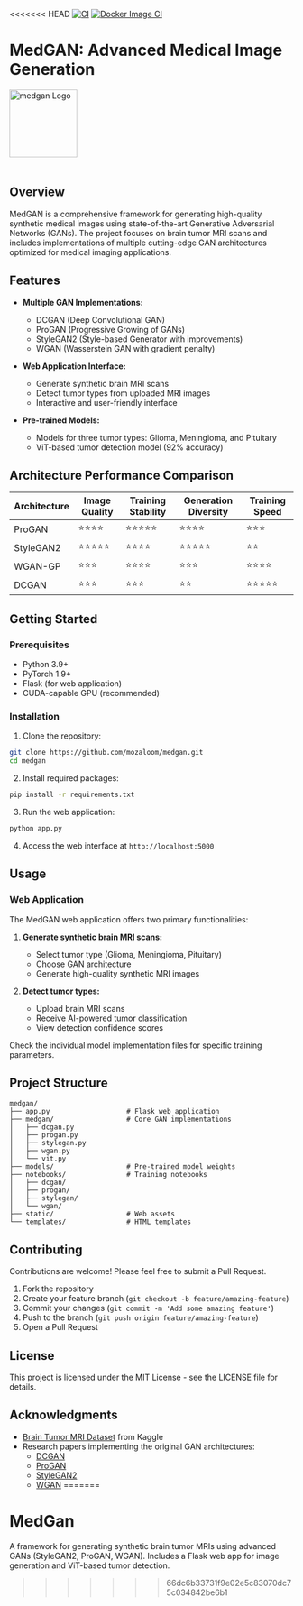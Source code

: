 <<<<<<< HEAD
[![CI](https://github.com/mozaloom/medgan/actions/workflows/main.yml/badge.svg)](https://github.com/mozaloom/medgan/actions/workflows/main.yml)
[![Docker Image CI](https://github.com/mozaloom/medgan/actions/workflows/push-docker.yml/badge.svg)](https://github.com/mozaloom/medgan/actions/workflows/push-docker.yml)

# MedGAN: Advanced Medical Image Generation

<img src="static/css/Blue_ABstract_Brain_Technology_Logo__1_-removebg-preview.png" alt="medgan Logo" width="120" style="margin-bottom: 20px;">

## Overview

MedGAN is a comprehensive framework for generating high-quality synthetic medical images using state-of-the-art Generative Adversarial Networks (GANs). The project focuses on brain tumor MRI scans and includes implementations of multiple cutting-edge GAN architectures optimized for medical imaging applications.

## Features

- **Multiple GAN Implementations:**
  - DCGAN (Deep Convolutional GAN)
  - ProGAN (Progressive Growing of GANs)
  - StyleGAN2 (Style-based Generator with improvements)
  - WGAN (Wasserstein GAN with gradient penalty)

- **Web Application Interface:**
  - Generate synthetic brain MRI scans
  - Detect tumor types from uploaded MRI images
  - Interactive and user-friendly interface

- **Pre-trained Models:**
  - Models for three tumor types: Glioma, Meningioma, and Pituitary
  - ViT-based tumor detection model (92% accuracy)

## Architecture Performance Comparison

| Architecture | Image Quality | Training Stability | Generation Diversity | Training Speed |
|--------------|---------------|--------------------|-----------------------|---------------|
| ProGAN       | ⭐⭐⭐⭐     | ⭐⭐⭐⭐⭐        | ⭐⭐⭐⭐            | ⭐⭐⭐        |
| StyleGAN2    | ⭐⭐⭐⭐⭐   | ⭐⭐⭐⭐          | ⭐⭐⭐⭐⭐          | ⭐⭐         |
| WGAN-GP      | ⭐⭐⭐       | ⭐⭐⭐⭐          | ⭐⭐⭐              | ⭐⭐⭐⭐     |
| DCGAN        | ⭐⭐⭐       | ⭐⭐⭐            | ⭐⭐                | ⭐⭐⭐⭐⭐   |

## Getting Started

### Prerequisites
- Python 3.9+
- PyTorch 1.9+
- Flask (for web application)
- CUDA-capable GPU (recommended)

### Installation

1. Clone the repository:
```bash
git clone https://github.com/mozaloom/medgan.git
cd medgan
```

2. Install required packages:
```bash
pip install -r requirements.txt
```

3. Run the web application:
```bash
python app.py
```

4. Access the web interface at `http://localhost:5000`

## Usage

### Web Application

The MedGAN web application offers two primary functionalities:

1. **Generate synthetic brain MRI scans:**
   - Select tumor type (Glioma, Meningioma, Pituitary)
   - Choose GAN architecture
   - Generate high-quality synthetic MRI images

2. **Detect tumor types:**
   - Upload brain MRI scans
   - Receive AI-powered tumor classification
   - View detection confidence scores


Check the individual model implementation files for specific training parameters.

## Project Structure

```
medgan/
├── app.py                   # Flask web application
├── medgan/                  # Core GAN implementations
│   ├── dcgan.py
│   ├── progan.py
│   ├── stylegan.py
│   ├── wgan.py
│   └── vit.py
├── models/                  # Pre-trained model weights
├── notebooks/               # Training notebooks
│   ├── dcgan/
│   ├── progan/
│   ├── stylegan/
│   └── wgan/
├── static/                  # Web assets
└── templates/               # HTML templates
```

## Contributing

Contributions are welcome! Please feel free to submit a Pull Request.

1. Fork the repository
2. Create your feature branch (`git checkout -b feature/amazing-feature`)
3. Commit your changes (`git commit -m 'Add some amazing feature'`)
4. Push to the branch (`git push origin feature/amazing-feature`)
5. Open a Pull Request

## License

This project is licensed under the MIT License - see the LICENSE file for details.

## Acknowledgments

- [Brain Tumor MRI Dataset](https://www.kaggle.com/datasets/masoudnickparvar/brain-tumor-mri-dataset/data) from Kaggle
- Research papers implementing the original GAN architectures:
  - [DCGAN](https://arxiv.org/abs/1511.06434)
  - [ProGAN](https://arxiv.org/abs/1710.10196)
  - [StyleGAN2](https://arxiv.org/abs/1912.04958)
  - [WGAN](https://arxiv.org/abs/1701.07875)
=======
# MedGan
A framework for generating synthetic brain tumor MRIs using advanced GANs (StyleGAN2, ProGAN, WGAN). Includes a Flask web app for image generation and ViT-based tumor detection.
>>>>>>> 66dc6b33731f9e02e5c83070dc75c034842be6b1
